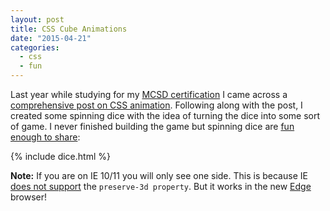 ```yaml
---
layout: post
title: CSS Cube Animations
date: "2015-04-21"
categories:
  - css
  - fun
---
```


Last year while studying for my [MCSD certification](https://www.microsoft.com/learning/en-us/mcsd-web-apps-certification.aspx) I came across a [comprehensive post on CSS animation](http://www.the-art-of-web.com/css/3d-transforms/).  Following along with the post, I created some spinning dice with the idea of turning the dice into some sort of game.  I never finished building the game but spinning dice are [fun enough to share](https://github.com/jsturtevant/jsturtevant.github.io/blob/master/_includes/dice.html):  

{% include dice.html %}

**Note:** If you are on IE 10/11 you will only see one side.  This is because IE [does not support]( http://caniuse.com/#feat=transforms3d) the ```preserve-3d property```.  But it works in the new [Edge](http://www.microsoft.com/en-us/windows/microsoft-edge) browser!
